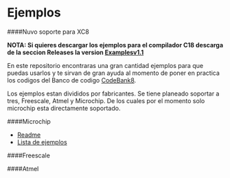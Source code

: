 Ejemplos
=======

####Nuvo soporte para XC8

**NOTA: Si quieres descargar los ejemplos para el compilador C18 descarga de la seccion Releases la version [Examplesv1.1](https://github.com/Hotboards/Examples/releases)**

En este repositorio encontraras una gran cantidad ejemplos para que puedas usarlos y te sirvan de gran ayuda al momento de poner en practica los codigos del Banco de codigo [CodeBank8](https://github.com/Hotboards/CodeBank8). 

Los ejemplos estan divididos por fabricantes. Se tiene planeado soportar a tres, Freescale, Atmel y Microchip. De los cuales por el momento solo microchip esta directamente soportado.

####Microchip
- [Readme](https://github.com/Hotboards/Examples/blob/master/Microchip/README.md)
- [Lista de ejemplos](https://github.com/Hotboards/Examples/blob/master/Microchip/EXAMPLES.md)

####Freescale

####Atmel

